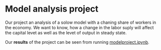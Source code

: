 # Model analysis project

Our project an analysis of a solow model with a chaning share of workers in the economy. We want to know, how a change in the labor suply will affect the capital levet as well as the levet of output in steady state. 

Our **results** of the project can be seen from running [modelproject.ipynb](modelproject.ipynb).
